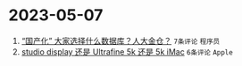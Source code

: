 # 2023-05-07

1. [“国产化” 大家选择什么数据库？人大金仓？](https://www.v2ex.com/t/937986) `7条评论` `程序员`
1. [studio display 还是 Ultrafine 5k 还是 5k iMac](https://www.v2ex.com/t/937987) `6条评论` `Apple`
